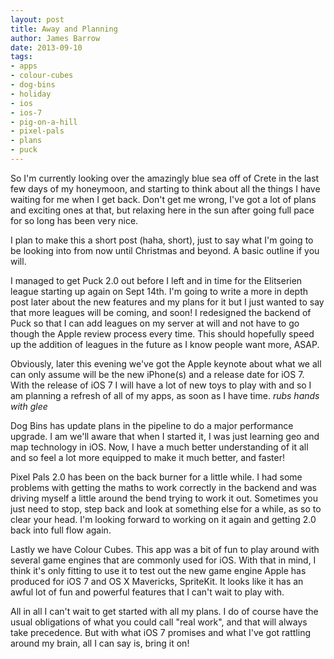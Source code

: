```yaml
---
layout: post
title: Away and Planning
author: James Barrow
date: 2013-09-10
tags:
- apps
- colour-cubes
- dog-bins
- holiday
- ios
- ios-7
- pig-on-a-hill
- pixel-pals
- plans
- puck
---
```


So I'm currently looking over the amazingly blue sea off of Crete in the last few days of my honeymoon, and starting to think about all the things I have waiting for me when I get back. Don't get me wrong, I've got a lot of plans and exciting ones at that, but relaxing here in the sun after going full pace for so long has been very nice.

I plan to make this a short post (haha, short), just to say what I'm going to be looking into from now until Christmas and beyond. A basic outline if you will.

<!-- READMORE -->

I managed to get Puck 2.0 out before I left and in time for the Elitserien league starting up again on Sept 14th. I'm going to write a more in depth post later about the new features and my plans for it but I just wanted to say that more leagues will be coming, and soon! I redesigned the backend of Puck so that I can add leagues on my server at will and not have to go though the Apple review process every time. This should hopefully speed up the addition of leagues in the future as I know people want more, ASAP.

Obviously, later this evening we've got the Apple keynote about what we all can only assume will be the new iPhone(s) and a release date for iOS 7. With the release of iOS 7 I will have a lot of new toys to play with and so I am planning a refresh of all of my apps, as soon as I have time. <em>rubs hands with glee</em>

Dog Bins has update plans in the pipeline to do a major performance upgrade. I am we'll aware that when I started it, I was just learning geo and map technology in iOS. Now, I have a much better understanding of it all and so feel a lot more equipped to make it much better, and faster!

Pixel Pals 2.0 has been on the back burner for a little while. I had some problems with getting the maths to work correctly in the backend and was driving myself a little around the bend trying to work it out. Sometimes you just need to stop, step back and look at something else for a while, as so to clear your head. I'm looking forward to working on it again and getting 2.0 back into full flow again.

Lastly we have Colour Cubes. This app was a bit of fun to play around with several game engines that are commonly used for iOS. With that in mind, I think it's only fitting to use it to test out the new game engine Apple has produced for iOS 7 and OS X Mavericks, SpriteKit. It looks like it has an awful lot of fun and powerful features that I can't wait to play with.

All in all I can't wait to get started with all my plans. I do of course have the usual obligations of what you could call "real work", and that will always take precedence. But with what iOS 7 promises and what I've got rattling around my brain, all I can say is, bring it on!
